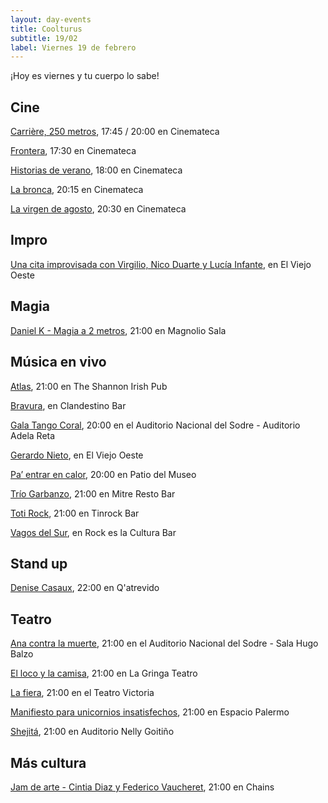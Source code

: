 ```yaml
---
layout: day-events
title: Coolturus
subtitle: 19/02
label: Viernes 19 de febrero
---
```

¡Hoy es viernes y tu cuerpo lo sabe!

## Cine

[Carrière, 250 metros](https://cinemateca.org.uy/peliculas/1104), 17:45 / 20:00 en Cinemateca

[Frontera](https://cinemateca.org.uy/peliculas/782), 17:30 en Cinemateca

[Historias de verano](https://cinemateca.org.uy/peliculas/1002), 18:00 en Cinemateca

[La bronca](https://cinemateca.org.uy/peliculas/945), 20:15 en Cinemateca

[La virgen de agosto](https://cinemateca.org.uy/peliculas/929), 20:30 en Cinemateca

## Impro

[Una cita improvisada con Virgilio, Nico Duarte y Lucía Infante](https://instagram.com/viejooeste.prado?igshid=11rsgnlou42g5), en El Viejo Oeste

## Magia

[Daniel K - Magia a 2 metros](https://magnoliosala.uy/evento/daniel-k), 21:00 en Magnolio Sala

## Música en vivo

[Atlas](https://instagram.com/theshannonuy?igshid=yjdug4u5k9s0), 21:00 en The Shannon Irish Pub

[Bravura](https://instagram.com/clandestino__bar?igshid=mze5rflfmmi4), en Clandestino Bar

[Gala Tango Coral](https://sodre.gub.uy/evento/gala-tango-coral/2021-02-19/), 20:00 en el Auditorio Nacional del Sodre - Auditorio Adela Reta

[Gerardo Nieto](https://instagram.com/viejooeste.prado?igshid=11rsgnlou42g5), en El Viejo Oeste

[Pa’ entrar en calor](https://www.instagram.com/saladelmuseo/), 20:00 en Patio del Museo

[Trío Garbanzo](https://instagram.com/mitre.uy?igshid=j78s3qmp0spy), 21:00 en Mitre Resto Bar

[Toti Rock](https://instagram.com/tinrock_bar?igshid=14pb425v6n836), 21:00 en Tinrock Bar

[Vagos del Sur](https://instagram.com/rockeslaculturabar?igshid=8jjuuew9mw3m), en Rock es la Cultura Bar

## Stand up

[Denise Casaux](https://instagram.com/qatrevido?igshid=8bj6dzn4g7aj), 22:00 en Q'atrevido

## Teatro

[Ana contra la muerte](https://www.tickantel.com.uy/inicio/espectaculo/40009531/espectaculo/Ana%20contra%20la%20muerte?2), 21:00 en el Auditorio Nacional del Sodre - Sala Hugo Balzo

[El loco y la camisa](https://www.instagram.com/lagringateatro/?hl=es), 21:00 en La Gringa Teatro

[La fiera](https://instagram.com/teatrovictoriamontevideo?igshid=nihkflwgw4x4), 21:00 en el Teatro Victoria

[Manifiesto para unicornios insatisfechos](https://instagram.com/salaespaciopalermo?igshid=1bmb3d8brkyad), 21:00 en Espacio Palermo

[Shejitá](http://www.auditorionellygoitiño.gub.uy/index.php/programacion/item/shejita.html), 21:00 en Auditorio Nelly Goitiño

## Más cultura

[Jam de arte - Cintia Diaz y Federico Vaucheret](https://instagram.com/chains_disco?igshid=1dp7lgcxxx99t), 21:00 en Chains